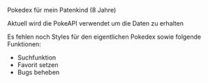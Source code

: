 Pokedex für mein Patenkind (8 Jahre)

Aktuell wird die PokeAPI verwendet um die Daten zu erhalten

Es fehlen noch Styles für den eigentlichen Pokedex
sowie folgende Funktionen:
-   Suchfunktion
-   Favorit setzen
-   Bugs beheben